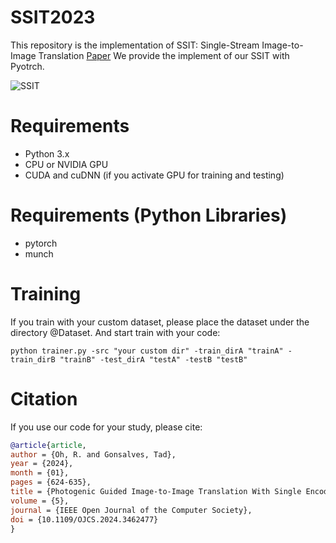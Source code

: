 # SSIT2023
This repository is the implementation of SSIT: Single-Stream Image-to-Image Translation [Paper](https://www.computer.org/csdl/journal/oj/2024/01/10694773/20wCWTplz7W)
We provide the implement of our SSIT with Pyotrch. 

![SSIT](https://github.com/user-attachments/assets/abca76c5-1a3f-473a-80aa-f711ec41b7fc)


# Requirements
- Python 3.x
- CPU or NVIDIA GPU
- CUDA and cuDNN (if you activate GPU for training and testing)
# Requirements (Python Libraries)
- pytorch
- munch
# Training
If you train with your custom dataset, please place the dataset under the directory @Dataset. And start train with your code:
```
python trainer.py -src "your custom dir" -train_dirA "trainA" -train_dirB "trainB" -test_dirA "testA" -testB "testB"
```
# Citation
If you use our code for your study, please cite: 
```bibtex
@article{article,
author = {Oh, R. and Gonsalves, Tad},
year = {2024},
month = {01},
pages = {624-635},
title = {Photogenic Guided Image-to-Image Translation With Single Encoder},
volume = {5},
journal = {IEEE Open Journal of the Computer Society},
doi = {10.1109/OJCS.2024.3462477}
}
